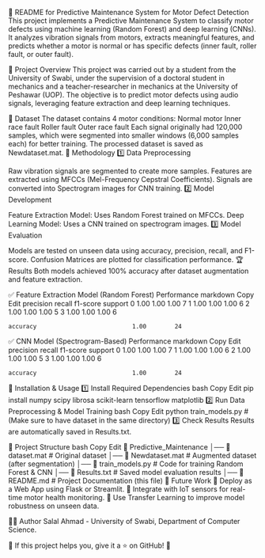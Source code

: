 🚀 README for Predictive Maintenance System for Motor Defect Detection
This project implements a Predictive Maintenance System to classify motor defects using machine learning (Random Forest) and deep learning (CNNs). It analyzes vibration signals from motors, extracts meaningful features, and predicts whether a motor is normal or has specific defects (inner fault, roller fault, or outer fault).

📌 Project Overview
This project was carried out by a student from the University of Swabi, under the supervision of a doctoral student in mechanics and a teacher-researcher in mechanics at the University of Peshawar (UOP). The objective is to predict motor defects using audio signals, leveraging feature extraction and deep learning techniques.

📂 Dataset
The dataset contains 4 motor conditions:
Normal motor
Inner race fault
Roller fault
Outer race fault
Each signal originally had 120,000 samples, which were segmented into smaller windows (6,000 samples each) for better training.
The processed dataset is saved as Newdataset.mat.
🔬 Methodology
1️⃣ Data Preprocessing

Raw vibration signals are segmented to create more samples.
Features are extracted using MFCCs (Mel-Frequency Cepstral Coefficients).
Signals are converted into Spectrogram images for CNN training.
2️⃣ Model Development

Feature Extraction Model: Uses Random Forest trained on MFCCs.
Deep Learning Model: Uses a CNN trained on spectrogram images.
3️⃣ Model Evaluation

Models are tested on unseen data using accuracy, precision, recall, and F1-score.
Confusion Matrices are plotted for classification performance.
🏆 Results
Both models achieved 100% accuracy after dataset augmentation and feature extraction.

✅ Feature Extraction Model (Random Forest) Performance
markdown
Copy
Edit
              precision    recall  f1-score   support
           0       1.00      1.00      1.00         7
           1       1.00      1.00      1.00         6
           2       1.00      1.00      1.00         5
           3       1.00      1.00      1.00         6

    accuracy                           1.00        24
✅ CNN Model (Spectrogram-Based) Performance
markdown
Copy
Edit
              precision    recall  f1-score   support
           0       1.00      1.00      1.00         7
           1       1.00      1.00      1.00         6
           2       1.00      1.00      1.00         5
           3       1.00      1.00      1.00         6

    accuracy                           1.00        24
📌 Installation & Usage
1️⃣ Install Required Dependencies
bash
Copy
Edit
pip install numpy scipy librosa scikit-learn tensorflow matplotlib
2️⃣ Run Data Preprocessing & Model Training
bash
Copy
Edit
python train_models.py  # (Make sure to have dataset in the same directory)
3️⃣ Check Results
Results are automatically saved in Results.txt.

📁 Project Structure
bash
Copy
Edit
📂 Predictive_Maintenance
│── 📜 dataset.mat                # Original dataset
│── 📜 Newdataset.mat              # Augmented dataset (after segmentation)
│── 📜 train_models.py             # Code for training Random Forest & CNN
│── 📜 Results.txt                 # Saved model evaluation results
│── 📜 README.md                   # Project Documentation (this file)
📌 Future Work
🚀 Deploy as a Web App using Flask or Streamlit.
🚀 Integrate with IoT sensors for real-time motor health monitoring.
🚀 Use Transfer Learning to improve model robustness on unseen data.

👨‍💻 Author
Salal Ahmad - University of Swabi, Department of Computer Science.

📌 If this project helps you, give it a ⭐ on GitHub! 🚀


